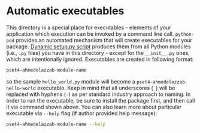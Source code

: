# Automatic executables

This directory is a special place for executables - elements of your application which execution
can be invoked by a command line call. `python-pod` provides an automated mechanism that will
create executables for your package. [Dynamic setup.py script](/setup.py) produces them from all
Python modules (i.e., `.py` files) you have in this directory - except for the `__init__.py` ones,
which are intentionally ignored. Executables are created in following format:

```sh
pset4-ahmedelazzab-module-name
```

so the sample `hello_world.py` module will become a
`pset4-ahmedelazzab-hello-world` executable. Keep in
mind that all underscores (`_`) will be replaced with hyphens (`-`) as per standard industry
approach to naming. In order to run the executable, be sure to install the package first, and then
call it via command shown above. You can also learn more about particular executable via `--help`
flag (if author provided help message):

```sh
pset4-ahmedelazzab-module-name --help
```
